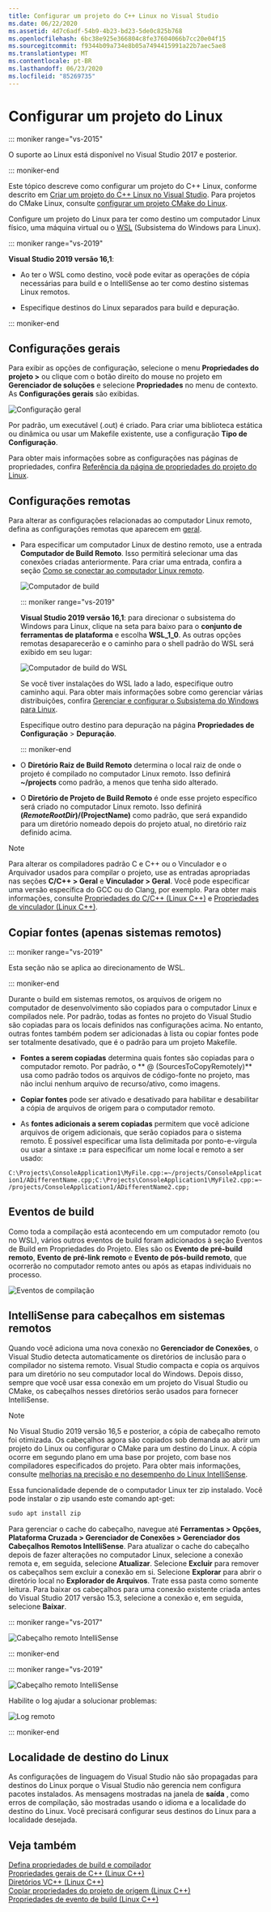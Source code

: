 ```yaml
---
title: Configurar um projeto do C++ Linux no Visual Studio
ms.date: 06/22/2020
ms.assetid: 4d7c6adf-54b9-4b23-bd23-5de0c825b768
ms.openlocfilehash: 6bc38e925e366804c8fe37604066b7cc20e04f15
ms.sourcegitcommit: f9344b09a734e8b05a7494415991a22b7aec5ae8
ms.translationtype: MT
ms.contentlocale: pt-BR
ms.lasthandoff: 06/23/2020
ms.locfileid: "85269735"
---
```

# <a name="configure-a-linux-project"></a>Configurar um projeto do Linux

::: moniker range="vs-2015"

O suporte ao Linux está disponível no Visual Studio 2017 e posterior.

::: moniker-end

Este tópico descreve como configurar um projeto do C++ Linux, conforme descrito em [Criar um projeto do C++ Linux no Visual Studio](create-a-new-linux-project.md). Para projetos do CMake Linux, consulte [configurar um projeto CMake do Linux](cmake-linux-project.md).

Configure um projeto do Linux para ter como destino um computador Linux físico, uma máquina virtual ou o [WSL](/windows/wsl/about) (Subsistema do Windows para Linux).

::: moniker range="vs-2019"

**Visual Studio 2019 versão 16,1**:

- Ao ter o WSL como destino, você pode evitar as operações de cópia necessárias para build e o IntelliSense ao ter como destino sistemas Linux remotos.

- Especifique destinos do Linux separados para build e depuração.

::: moniker-end

## <a name="general-settings"></a>Configurações gerais

Para exibir as opções de configuração, selecione o menu **Propriedades do projeto >** ou clique com o botão direito do mouse no projeto em **Gerenciador de soluções** e selecione **Propriedades** no menu de contexto. As **Configurações gerais** são exibidas.

![Configuração geral](media/settings_general.png)

Por padrão, um executável (.out) é criado. Para criar uma biblioteca estática ou dinâmica ou usar um Makefile existente, use a configuração **Tipo de Configuração**.

Para obter mais informações sobre as configurações nas páginas de propriedades, confira [Referência da página de propriedades do projeto do Linux](prop-pages-linux.md).

## <a name="remote-settings"></a>Configurações remotas

Para alterar as configurações relacionadas ao computador Linux remoto, defina as configurações remotas que aparecem em [geral](prop-pages/general-linux.md).

- Para especificar um computador Linux de destino remoto, use a entrada **Computador de Build Remoto**. Isso permitirá selecionar uma das conexões criadas anteriormente. Para criar uma entrada, confira a seção [Como se conectar ao computador Linux remoto](connect-to-your-remote-linux-computer.md).

   ![Computador de build](media/remote-build-machine-vs2019.png)

   ::: moniker range="vs-2019"

   **Visual Studio 2019 versão 16,1**: para direcionar o subsistema do Windows para Linux, clique na seta para baixo para o **conjunto de ferramentas de plataforma** e escolha **WSL_1_0**. As outras opções remotas desaparecerão e o caminho para o shell padrão do WSL será exibido em seu lugar:

   ![Computador de build do WSL](media/wsl-remote-vs2019.png)

   Se você tiver instalações do WSL lado a lado, especifique outro caminho aqui. Para obter mais informações sobre como gerenciar várias distribuições, confira [Gerenciar e configurar o Subsistema do Windows para Linux](/windows/wsl/wsl-config#set-a-default-distribution).

   Especifique outro destino para depuração na página **Propriedades de Configuração** > **Depuração**.

   ::: moniker-end

- O **Diretório Raiz de Build Remoto** determina o local raiz de onde o projeto é compilado no computador Linux remoto. Isso definirá **~/projects** como padrão, a menos que tenha sido alterado.

- O **Diretório de Projeto de Build Remoto** é onde esse projeto específico será criado no computador Linux remoto. Isso definirá **$(RemoteRootDir)/$(ProjectName)** como padrão, que será expandido para um diretório nomeado depois do projeto atual, no diretório raiz definido acima.

> [!NOTE]
> Para alterar os compiladores padrão C e C++ ou o Vinculador e o Arquivador usados para compilar o projeto, use as entradas apropriadas nas seções **C/C++ > Geral** e **Vinculador > Geral**. Você pode especificar uma versão específica do GCC ou do Clang, por exemplo. Para obter mais informações, consulte [Propriedades do C/C++ (Linux C++)](prop-pages/c-cpp-linux.md) e [Propriedades de vinculador (Linux C++)](prop-pages/linker-linux.md).

## <a name="copy-sources-remote-systems-only"></a>Copiar fontes (apenas sistemas remotos)

::: moniker range="vs-2019"

Esta seção não se aplica ao direcionamento de WSL.

::: moniker-end

Durante o build em sistemas remotos, os arquivos de origem no computador de desenvolvimento são copiados para o computador Linux e compilados nele. Por padrão, todas as fontes no projeto do Visual Studio são copiadas para os locais definidos nas configurações acima. No entanto, outras fontes também podem ser adicionadas à lista ou copiar fontes pode ser totalmente desativado, que é o padrão para um projeto Makefile.

- **Fontes a serem copiadas** determina quais fontes são copiadas para o computador remoto. Por padrão, o ** \@ (SourcesToCopyRemotely)** usa como padrão todos os arquivos de código-fonte no projeto, mas não inclui nenhum arquivo de recurso/ativo, como imagens.

- **Copiar fontes** pode ser ativado e desativado para habilitar e desabilitar a cópia de arquivos de origem para o computador remoto.

- As **fontes adicionais a serem copiadas** permitem que você adicione arquivos de origem adicionais, que serão copiados para o sistema remoto. É possível especificar uma lista delimitada por ponto-e-vírgula ou usar a sintaxe **:=** para especificar um nome local e remoto a ser usado:

`C:\Projects\ConsoleApplication1\MyFile.cpp:=~/projects/ConsoleApplication1/ADifferentName.cpp;C:\Projects\ConsoleApplication1\MyFile2.cpp:=~/projects/ConsoleApplication1/ADifferentName2.cpp;`

## <a name="build-events"></a>Eventos de build

Como toda a compilação está acontecendo em um computador remoto (ou no WSL), vários outros eventos de build foram adicionados à seção Eventos de Build em Propriedades do Projeto. Eles são os **Evento de pré-build remoto**, **Evento de pré-link remoto** e **Evento de pós-build remoto**, que ocorrerão no computador remoto antes ou após as etapas individuais no processo.

![Eventos de compilação](media/settings_buildevents.png)

## <a name="intellisense-for-headers-on-remote-systems"></a><a name="remote_intellisense"></a> IntelliSense para cabeçalhos em sistemas remotos

Quando você adiciona uma nova conexão no **Gerenciador de Conexões**, o Visual Studio detecta automaticamente os diretórios de inclusão para o compilador no sistema remoto. Visual Studio compacta e copia os arquivos para um diretório no seu computador local do Windows. Depois disso, sempre que você usar essa conexão em um projeto do Visual Studio ou CMake, os cabeçalhos nesses diretórios serão usados para fornecer IntelliSense.

> [!NOTE]
> No Visual Studio 2019 versão 16,5 e posterior, a cópia de cabeçalho remoto foi otimizada. Os cabeçalhos agora são copiados sob demanda ao abrir um projeto do Linux ou configurar o CMake para um destino do Linux. A cópia ocorre em segundo plano em uma base por projeto, com base nos compiladores especificados do projeto. Para obter mais informações, consulte [melhorias na precisão e no desempenho do Linux IntelliSense](https://devblogs.microsoft.com/cppblog/improvements-to-accuracy-and-performance-of-linux-intellisense/).

Essa funcionalidade depende de o computador Linux ter zip instalado. Você pode instalar o zip usando este comando apt-get:

```cmd
sudo apt install zip
```

Para gerenciar o cache do cabeçalho, navegue até **Ferramentas > Opções, Plataforma Cruzada > Gerenciador de Conexões > Gerenciador dos Cabeçalhos Remotos IntelliSense**. Para atualizar o cache do cabeçalho depois de fazer alterações no computador Linux, selecione a conexão remota e, em seguida, selecione **Atualizar**. Selecione **Excluir** para remover os cabeçalhos sem excluir a conexão em si. Selecione **Explorar** para abrir o diretório local no **Explorador de Arquivos**. Trate essa pasta como somente leitura. Para baixar os cabeçalhos para uma conexão existente criada antes do Visual Studio 2017 versão 15.3, selecione a conexão e, em seguida, selecione **Baixar**.

::: moniker range="vs-2017"

![Cabeçalho remoto IntelliSense](media/remote-header-intellisense.png)

::: moniker-end

::: moniker range="vs-2019"

![Cabeçalho remoto IntelliSense](media/connection-manager-vs2019.png)

Habilite o log ajudar a solucionar problemas:

![Log remoto](media/remote-logging-vs2019.png)

::: moniker-end

## <a name="linux-target-locale"></a><a name="locale"></a>Localidade de destino do Linux

As configurações de linguagem do Visual Studio não são propagadas para destinos do Linux porque o Visual Studio não gerencia nem configura pacotes instalados. As mensagens mostradas na janela de **saída** , como erros de compilação, são mostradas usando o idioma e a localidade do destino do Linux. Você precisará configurar seus destinos do Linux para a localidade desejada.

## <a name="see-also"></a>Veja também

[Defina propriedades de build e compilador](../build/working-with-project-properties.md)<br/>
[Propriedades gerais de C++ (Linux C++)](prop-pages/general-linux.md)<br/>
[Diretórios VC++ (Linux C++)](prop-pages/directories-linux.md)<br/>
[Copiar propriedades do projeto de origem (Linux C++)](prop-pages/copy-sources-project.md)<br/>
[Propriedades de evento de build (Linux C++)](prop-pages/build-events-linux.md)
